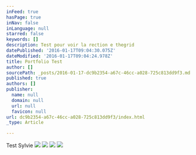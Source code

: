 ```yaml
---
inFeed: true
hasPage: true
inNav: false
inLanguage: null
starred: false
keywords: []
description: Test pour voir la rection e thegrid
datePublished: '2016-01-17T09:04:30.075Z'
dateModified: '2016-01-17T09:04:24.978Z'
title: Portfolio Test
author: []
sourcePath: _posts/2016-01-17-dc9b2354-a67c-46cc-a028-725c813dd9f3.md
published: true
authors: []
publisher:
  name: null
  domain: null
  url: null
  favicon: null
url: dc9b2354-a67c-46cc-a028-725c813dd9f3/index.html
_type: Article

---
```

Test Sylvie
![](https://the-grid-user-content.s3-us-west-2.amazonaws.com/50e495c9-a47f-402b-8cac-2c7a56fb7721.jpg)
![](https://the-grid-user-content.s3-us-west-2.amazonaws.com/c8b6f906-6130-4048-b65e-4d56aadd08b3.jpg)
![](https://the-grid-user-content.s3-us-west-2.amazonaws.com/225b89a2-339f-4da0-b1cd-8e285a1c78ab.jpg)
![](https://the-grid-user-content.s3-us-west-2.amazonaws.com/064f92d7-6c26-44f1-a4a5-af6d4f35a9b4.jpg)